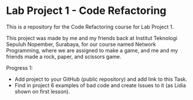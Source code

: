 # Lab Project 1 - Code Refactoring

This is a repository for the Code Refactoring course for Lab Project 1.

This project was made by me and my friends back at Institut Teknologi Sepuluh Nopember, Surabaya, for our course named Network Programming, where we are assigned to make a game, and me and my friends made a rock, paper, and scissors game.

Progress 1:
- Add project to your GitHub (public repository) and add link to this Task.
- Find in project 6 examples of bad code and create Issues to it (as Lidia shown on first lesson).
